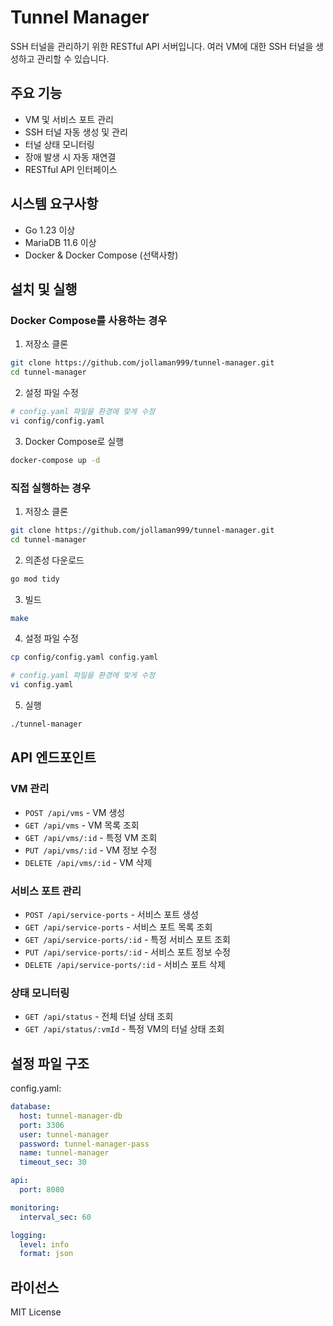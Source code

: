 # Tunnel Manager

SSH 터널을 관리하기 위한 RESTful API 서버입니다. 여러 VM에 대한 SSH 터널을 생성하고 관리할 수 있습니다.

## 주요 기능

- VM 및 서비스 포트 관리
- SSH 터널 자동 생성 및 관리
- 터널 상태 모니터링
- 장애 발생 시 자동 재연결
- RESTful API 인터페이스

## 시스템 요구사항

- Go 1.23 이상
- MariaDB 11.6 이상
- Docker & Docker Compose (선택사항)

## 설치 및 실행

### Docker Compose를 사용하는 경우

1. 저장소 클론
```bash
git clone https://github.com/jollaman999/tunnel-manager.git
cd tunnel-manager
```

2. 설정 파일 수정
```bash
# config.yaml 파일을 환경에 맞게 수정
vi config/config.yaml
```

3. Docker Compose로 실행
```bash
docker-compose up -d
```

### 직접 실행하는 경우

1. 저장소 클론
```bash
git clone https://github.com/jollaman999/tunnel-manager.git
cd tunnel-manager
```

2. 의존성 다운로드
```bash
go mod tidy
```

3. 빌드
```bash
make
```

4. 설정 파일 수정
```bash
cp config/config.yaml config.yaml

# config.yaml 파일을 환경에 맞게 수정
vi config.yaml
```

5. 실행
```bash
./tunnel-manager
```

## API 엔드포인트

### VM 관리
- `POST /api/vms` - VM 생성
- `GET /api/vms` - VM 목록 조회
- `GET /api/vms/:id` - 특정 VM 조회
- `PUT /api/vms/:id` - VM 정보 수정
- `DELETE /api/vms/:id` - VM 삭제

### 서비스 포트 관리
- `POST /api/service-ports` - 서비스 포트 생성
- `GET /api/service-ports` - 서비스 포트 목록 조회
- `GET /api/service-ports/:id` - 특정 서비스 포트 조회
- `PUT /api/service-ports/:id` - 서비스 포트 정보 수정
- `DELETE /api/service-ports/:id` - 서비스 포트 삭제

### 상태 모니터링
- `GET /api/status` - 전체 터널 상태 조회
- `GET /api/status/:vmId` - 특정 VM의 터널 상태 조회

## 설정 파일 구조

config.yaml:
```yaml
database:
  host: tunnel-manager-db
  port: 3306
  user: tunnel-manager
  password: tunnel-manager-pass
  name: tunnel-manager
  timeout_sec: 30

api:
  port: 8080

monitoring:
  interval_sec: 60

logging:
  level: info
  format: json
```

## 라이선스

MIT License
